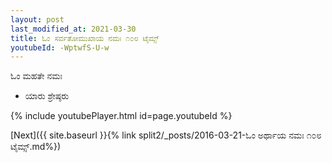 ```yaml
---
layout: post
last_modified_at: 2021-03-30
title: ಓಂ ಸರ್ವತೋಮುಖಾಯ ನಮಃ ೧೦೮ ಟೈಮ್ಸ್
youtubeId: -WptwfS-U-w
---
```

 
 
 ಓಂ ಮಹತೇ ನಮಃ  
 
 -  ಯಾರು ಶ್ರೇಷ್ಠರು 
 
  
 
  
 
 
 
 
 
 


{% include youtubePlayer.html id=page.youtubeId %}
 
[Next]({{ site.baseurl }}{% link  split2/_posts/2016-03-21-ಓಂ ಅರ್ಥಾಯ ನಮಃ ೧೦೮ ಟೈಮ್ಸ್.md%})
 
